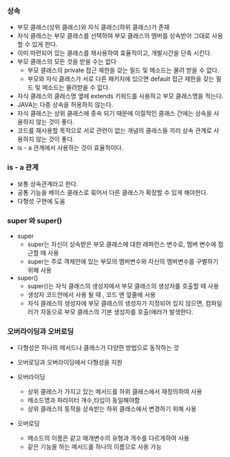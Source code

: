 
### 상속
 -  부모 클래스(상위 클래스)와 자식 클래스(하위 클래스)가 존재
 - 자식 클래스는 부모 클래스를 선택하여 부모 클래스의 멤버를 상속받아 그대로 사용할 수 있게 한다.
 -  이미 마련되어 있는 클래스를 재사용하여 효율적이고, 개발시간을 단축 시킨다.
 - 부모 클래스의 모든 것을 받을 수는 없다
	 - 부모 클래스의 private 접근 제한을 갖는 필드 및 메소드는 물려 받을 수 없다.
	 - 부모와 자식 클래스가 서로 다른 패키지에 있으면 default 접근 제한을 갖는 필드 및 메소드는 물려받을 수 잆다.
- 자식 클래스의 클래스명 옆에 extends 키워드를 사용하고  부모 클래스명을 적는다.
- JAVA는 다중 상속을 허용하지 않는다.
- 자식 클래스는 상위 클래스에 종속 되기 때문에 이질적인 클래스 간에는 상속을 사용하지 않는 것이 좋다.
- 코드를 재사용할 목적으로 서로 관련이 없는 개념의 클래스들 끼리 상속 관계로 사용하지 않는 것이 좋다.
- is - a 관계에서 사용하는 것이 효율적이다.



### is - a 관계
- 보통 상속관계라고 한다.
- 공통 기능을 베이스 클래스로 묶어서 다른 클래스가 확장할 수 있게 해야한다.
- 다형성 구현에 도움





### super 와 super()
 - super
	 - super는 자신이 상속받은 부모 클래스에 대한 래퍼런스 변수로, 멤버 변수에 접근할 때 사용
	 - super는 주로 객체안에 있는 부모의 멤버변수와 자신의 멤버변수를 구별하기 위해 사용
 - super()
	 - super()는 자식 클래스의 생성자에서 부모 클래스의 생성자를 호출할 때 사용
	 - 생성자 코드안에서 사용 될 때 , 코드 맨 앞줄에 사용
	 - 자식 클래스의 생성자에 부모 클래스의 생성자가 지정되어 있지 않으면, 컴파일러가 자동으로 부모 클래스의 기본 생성자를 호출(에러가 발생한다.



### 오버라이딩과 오버로딩
- 다형성은 하나의 메서드나 클래스가 다양한 방법으로 동작하는 것 
- 오버로딩과 오버라이딩에서 다형성을 지원
-  오버라이딩 
	-  상위 클래스가 가지고 있는 메서드를 하위 클래스에서 재정의하여 사용
	- 메소드명과 파라미터 개수,타입이 동일해야함
	- 상위 클래스의 동작을 상속받는 하위 클래스에서 변경하기 위해 사용


-  오버로딩
	- 메소드의 이름은 같고 매개변수의 유형과 개수를 다르게하여 사용
	- 같은 기능을 하는 메서드를 하나의 이름으로 사용 가능
 
